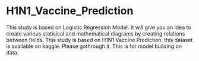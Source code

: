 # H1N1_Vaccine_Prediction
This study is based on Logistic Regression Model. It will give you an idea to create various statisical and mathematical diagrams by creating relations between fields.  This study is based on H1N1 Vaccine Prediction. this dataset is available on kaggle. Please gothrough it. This is for model building on data.
